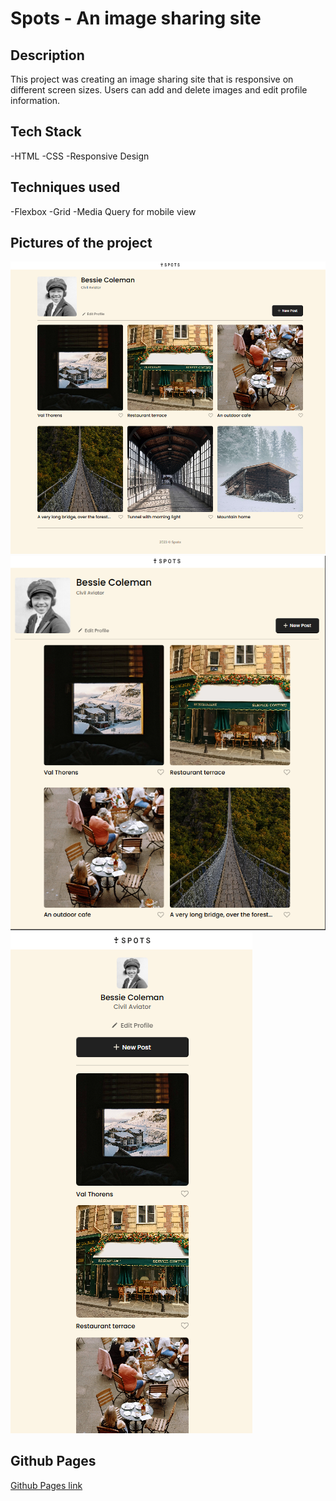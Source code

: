 # Spots - An image sharing site

## Description

This project was creating an image sharing site that is responsive on different screen sizes. Users can add and delete images and edit profile information.

## Tech Stack

-HTML
-CSS
-Responsive Design

## Techniques used

-Flexbox
-Grid
-Media Query for mobile view

## Pictures of the project

![Desktop view](<Screenshot 2025-01-11 214634.png>)
![Tablet view](<Screenshot 2025-01-11 214858.png>)
![Mobile view](<Screenshot 2025-01-11 214937.png>)

## Github Pages

[Github Pages link](https://motz9.github.io/se_project_spots/)

